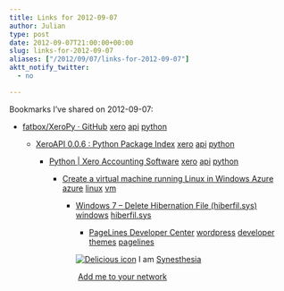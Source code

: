 ```yaml
---
title: Links for 2012-09-07
author: Julian
type: post
date: 2012-09-07T21:00:00+00:00
slug: links-for-2012-09-07 
aliases: ["/2012/09/07/links-for-2012-09-07"]
aktt_notify_twitter:
  - no

---
```

Bookmarks I&#8217;ve shared on 2012-09-07:

  * [fatbox/XeroPy &middot; GitHub][1] 
    [xero][2] [api][3] [python][4] </li> 
    
      * [XeroAPI 0.0.6 : Python Package Index][5] 
        [xero][2] [api][3] [python][4] </li> 
        
          * [Python | Xero Accounting Software][6] 
            [xero][2] [api][3] [python][4] </li> 
            
              * [Create a virtual machine running Linux in Windows Azure][7] 
                [azure][8] [linux][9] [vm][10] </li> 
                
                  * [Windows 7 &ndash; Delete Hibernation File (hiberfil.sys)][11] 
                    [windows][12] [hiberfil.sys][13] </li> 
                    
                      * [PageLines Developer Center][14] 
                        [wordpress][15] [developer][16] [themes][17] [pagelines][18] </li> </ul> 
                        
                        <p class="deliciouslink">
                          <a href="https://del.icio.us/synesthesia" title="See all my bookmarks on del.icio.us"><img src="https://www.synesthesia.co.uk/images/deliciousicon.jpg" alt="Delicious icon" /></a>&nbsp;I am <a href="https://del.icio.us/synesthesia" title="See all my bookmarks on del.icio.us">Synesthesia</a>
                        </p>
                        
                        <p class="deliciouslink">
                          <a href="https://del.icio.us/network?add=synesthesia" title="Add me to your del.icio.us network"><img src="https://www.synesthesia.co.uk/images/add.gif" alt="" /></a>&nbsp;<a href="https://del.icio.us/network?add=synesthesia" title="Add me to your del.icio.us network">Add me to your network</a>
                        </p>

 [1]: https://github.com/fatbox/XeroPy
 [2]: https://www.delicious.com/synesthesia/xero
 [3]: https://www.delicious.com/synesthesia/api
 [4]: https://www.delicious.com/synesthesia/python
 [5]: https://pypi.python.org/pypi/XeroAPI
 [6]: https://blog.xero.com/developer/getting-started/code/python/
 [7]: https://www.windowsazure.com/en-us/manage/linux/tutorials/virtual-machine-from-gallery/
 [8]: https://www.delicious.com/synesthesia/azure
 [9]: https://www.delicious.com/synesthesia/linux
 [10]: https://www.delicious.com/synesthesia/vm
 [11]: https://helpdeskgeek.com/windows-7/windows-7-delete-hibernation-file-hiberfil-sys/
 [12]: https://www.delicious.com/synesthesia/windows
 [13]: https://www.delicious.com/synesthesia/hiberfil.sys
 [14]: https://developer.pagelines.com/resources/
 [15]: https://www.delicious.com/synesthesia/wordpress
 [16]: https://www.delicious.com/synesthesia/developer
 [17]: https://www.delicious.com/synesthesia/themes
 [18]: https://www.delicious.com/synesthesia/pagelines